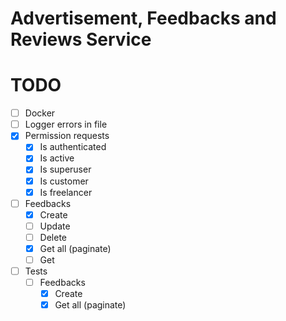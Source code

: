 # Advertisement, Feedbacks and Reviews Service

# TODO

- [ ] Docker
- [ ] Logger errors in file
- [x] Permission requests
    - [x] Is authenticated
    - [x] Is active
    - [x] Is superuser
    - [x] Is customer
    - [x] Is freelancer
- [ ] Feedbacks
    - [x] Create
    - [ ] Update
    - [ ] Delete
    - [x] Get all (paginate)
    - [ ] Get
- [ ] Tests
    - [ ] Feedbacks
        - [x] Create
        - [x] Get all (paginate)
